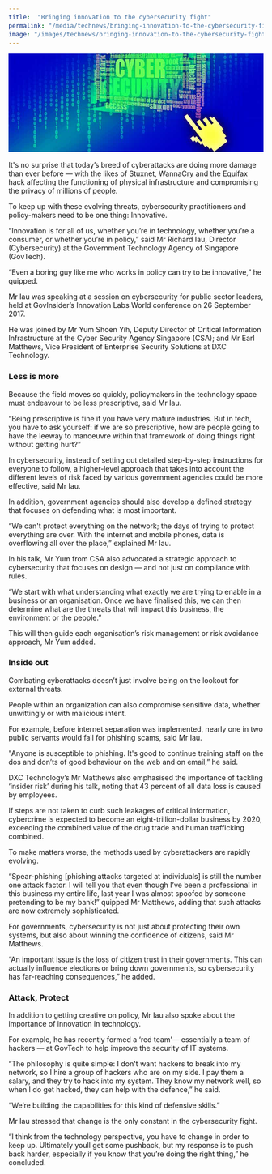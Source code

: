 ```yaml
---
title:  "Bringing innovation to the cybersecurity fight"
permalink: "/media/technews/bringing-innovation-to-the-cybersecurity-fight"
image: "/images/technews/bringing-innovation-to-the-cybersecurity-fight-part-1.png"
---
```


![Bringing innovation to the cybersecurity fight](/images/technews/bringing-innovation-to-the-cybersecurity-fight-part-1.png)

It's no surprise that today’s breed of cyberattacks are doing more damage than ever before — with the likes of Stuxnet, WannaCry and the Equifax hack affecting the functioning of physical infrastructure and compromising the privacy of millions of people.  

To keep up with these evolving threats, cybersecurity practitioners and policy-makers need to be one thing: Innovative.

“Innovation is for all of us, whether you’re in technology, whether you’re a consumer, or whether you’re in policy,” said Mr Richard Iau, Director (Cybersecurity) at the Government Technology Agency of Singapore (GovTech).

“Even a boring guy like me who works in policy can try to be innovative,” he quipped.

Mr Iau was speaking at a session on cybersecurity for public sector leaders, held at GovInsider’s Innovation Labs World conference on 26 September 2017.

He was joined by Mr Yum Shoen Yih, Deputy Director of Critical Information Infrastructure at the Cyber Security Agency Singapore (CSA); and Mr Earl Matthews, Vice President of Enterprise Security Solutions at DXC Technology.

### **Less is more**
Because the field moves so quickly, policymakers in the technology space must endeavour to be less prescriptive, said Mr Iau.

“Being prescriptive is fine if you have very mature industries. But in tech, you have to ask yourself: if we are so prescriptive, how are people going to have the leeway to manoeuvre within that framework of doing things right without getting hurt?”

In cybersecurity, instead of setting out detailed step-by-step instructions for everyone to follow, a higher-level approach that takes into account the different levels of risk faced by various government agencies could be more effective, said Mr Iau.

In addition, government agencies should also develop a defined strategy that focuses on defending what is most important.

“We can't protect everything on the network; the days of trying to protect everything are over. With the internet and mobile phones, data is overflowing all over the place,” explained Mr Iau. 

In his talk, Mr Yum from CSA also advocated a strategic approach to cybersecurity that focuses on design — and not just on compliance with rules.

“We start with what understanding what exactly we are trying to enable in a business or an organisation. Once we have finalised this, we can then determine what are the threats that will impact this business, the environment or the people.”

This will then guide each organisation’s risk management or risk avoidance approach, Mr Yum added.

### **Inside out**
Combating cyberattacks doesn’t just involve being on the lookout for external threats.

People within an organization can also compromise sensitive data, whether unwittingly or with malicious intent.

For example, before internet separation was implemented, nearly one in two public servants would fall for phishing scams, said Mr Iau.

"Anyone is susceptible to phishing. It's good to continue training staff on the dos and don’ts of good behaviour on the web and on email,” he said.

DXC Technology’s Mr Matthews also emphasised the importance of tackling ‘insider risk’ during his talk, noting that 43 percent of all data loss is caused by employees.

If steps are not taken to curb such leakages of critical information, cybercrime is expected to become an eight-trillion-dollar business by 2020, exceeding the combined value of the drug trade and human trafficking combined.

To make matters worse, the methods used by cyberattackers are rapidly evolving.

“Spear-phishing [phishing attacks targeted at individuals] is still the number one attack factor. I will tell you that even though I’ve been a professional in this business my entire life, last year I was almost spoofed by someone pretending to be my bank!” quipped Mr Matthews, adding that such attacks are now extremely sophisticated.  

For governments, cybersecurity is not just about protecting their own systems, but also about winning the confidence of citizens, said Mr Matthews.

“An important issue is the loss of citizen trust in their governments. This can actually influence elections or bring down governments, so cybersecurity has far-reaching consequences,” he added.

### **Attack, Protect**
In addition to getting creative on policy, Mr Iau also spoke about the importance of innovation in technology.

For example, he has recently formed a ‘red team’— essentially a team of hackers — at GovTech to help improve the security of IT systems.

“The philosophy is quite simple: I don't want hackers to break into my network, so I hire a group of hackers who are on my side. I pay them a salary, and they try to hack into my system. They know my network well, so when I do get hacked, they can help with the defence,” he said.

“We’re building the capabilities for this kind of defensive skills.”

Mr Iau stressed that change is the only constant in the cybersecurity fight.

“I think from the technology perspective, you have to change in order to keep up. Ultimately youll get some pushback, but my response is to push back harder, especially if you know that you’re doing the right thing,” he concluded.
